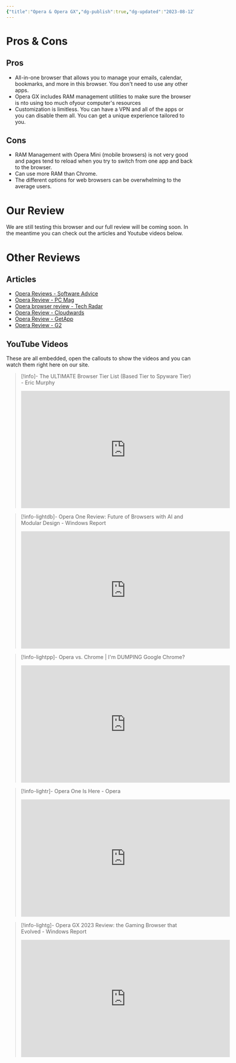 ```yaml
---
{"title":"Opera & Opera GX","dg-publish":true,"dg-updated":"2023-08-12T18:00","dg-created":"2023-08-12T14:00","dg-path":"Browsers/Opera.md","dg-permalink":"browsers/opera","author":"Erin Skidds","authorURL":"https://github.com/DudeThatsErin","URL":"https://www.opera.com/","aliases":[],"tags":[],"apps":["Chromebook","iOS","Windows","Linux","macOS","android"],"openSource":false,"multiDeviceSync":true,"extSupport":true,"permalink":"/browsers/opera/","dgPassFrontmatter":true,"created":"2023-08-12T14:00","updated":"2023-08-12T18:00"}
---
```


# Pros & Cons
## Pros
- All-in-one browser that allows you to manage your emails, calendar, bookmarks, and more in this browser. You don't need to use any other apps.
- Opera GX includes RAM management utilities to make sure the browser is nto using too much ofyour computer's resources
- Customization is limitless. You can have a VPN and all of the apps or you can disable them all. You can get a unique experience tailored to you. 
## Cons
- RAM Management with Opera Mini (mobile browsers) is not very good and pages tend to reload when you try to switch from one app and back to the browser.
- Can use more RAM than Chrome.
- The different options for web browsers can be overwhelming to the average users.
# Our Review
We are still testing this browser and our full review will be coming soon. In the meantime you can check out the articles and Youtube videos below.
# Other Reviews
## Articles
- [Opera Reviews - Software Advice](https://www.softwareadvice.com/browser/opera-profile/reviews/#)
- [Opera Review - PC Mag](https://www.pcmag.com/reviews/opera)
- [Opera browser review - Tech Radar](https://www.techradar.com/reviews/opera-browser)
- [Opera Review - Cloudwards](https://www.cloudwards.net/opera-review/)
- [Opera Review - GetApp](https://www.getapp.com/all-software/a/opera/reviews/)
- [Opera Review - G2](https://www.g2.com/products/opera/reviews)
## YouTube Videos
These are all embedded, open the callouts to show the videos and you can watch them right here on our site.

>[!info]- The ULTIMATE Browser Tier List (Based Tier to Spyware Tier) - Eric Murphy
><iframe width="560" height="315" src="https://www.youtube.com/embed/j5r6jFE8gic" title="YouTube video player" frameborder="0" allow="accelerometer; autoplay; clipboard-write; encrypted-media; gyroscope; picture-in-picture; web-share" allowfullscreen></iframe>

> [!info-lightdb]- Opera One Review: Future of Browsers with AI and Modular Design - Windows Report
> <iframe width="560" height="315" src="https://www.youtube.com/embed/bmbDX2ZtzxE" title="YouTube video player" frameborder="0" allow="accelerometer; autoplay; clipboard-write; encrypted-media; gyroscope; picture-in-picture; web-share" allowfullscreen></iframe>

> [!info-lightpp]- Opera vs. Chrome | I'm DUMPING Google Chrome?
> <iframe width="560" height="315" src="https://www.youtube.com/embed/BCQLitBIlo0" title="YouTube video player" frameborder="0" allow="accelerometer; autoplay; clipboard-write; encrypted-media; gyroscope; picture-in-picture; web-share" allowfullscreen></iframe>

> [!info-lightr]- Opera One Is Here - Opera
> <iframe width="560" height="315" src="https://www.youtube.com/embed/FxBBuxE6XTI" title="YouTube video player" frameborder="0" allow="accelerometer; autoplay; clipboard-write; encrypted-media; gyroscope; picture-in-picture; web-share" allowfullscreen></iframe>

> [!info-lightg]- Opera GX 2023 Review: the Gaming Browser that Evolved - Windows Report
> <iframe width="560" height="315" src="https://www.youtube.com/embed/mQKnjIKz4qU" title="YouTube video player" frameborder="0" allow="accelerometer; autoplay; clipboard-write; encrypted-media; gyroscope; picture-in-picture; web-share" allowfullscreen></iframe>

